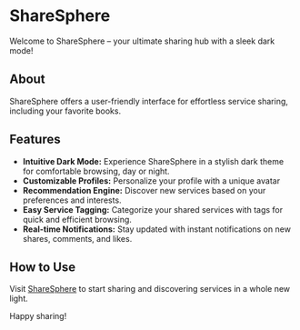 # ShareSphere

Welcome to ShareSphere – your ultimate sharing hub with a sleek dark mode!

## About
ShareSphere offers a user-friendly interface for effortless service sharing, including your favorite books.

## Features
- **Intuitive Dark Mode:** Experience ShareSphere in a stylish dark theme for comfortable browsing, day or night.
- **Customizable Profiles:** Personalize your profile with a unique avatar
- **Recommendation Engine:** Discover new services based on your preferences and interests.
- **Easy Service Tagging:** Categorize your shared services with tags for quick and efficient browsing.
- **Real-time Notifications:** Stay updated with instant notifications on new shares, comments, and likes.


## How to Use
Visit [ShareSphere](https://sharesphere-27445.web.app/) to start sharing and discovering services in a whole new light.


Happy sharing!
